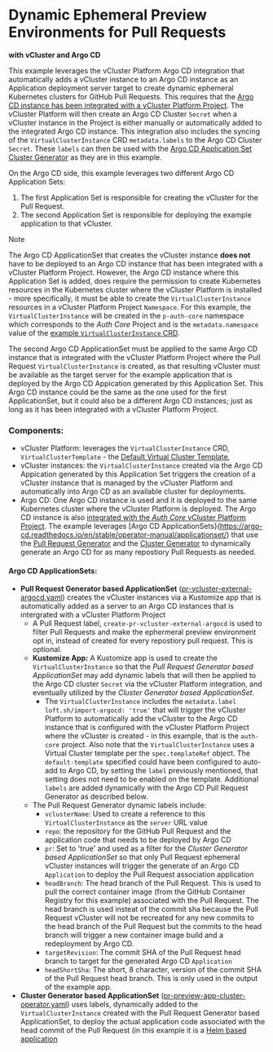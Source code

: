 # Dynamic Ephemeral Preview Environments for Pull Requests 

**with vCluster and Argo CD**

This example leverages the vCluster Platform Argo CD integration that automatically adds a vCluster instance to an Argo CD instance as an Application deployment server target to create dynamic ephemeral Kubernetes clusters for GitHub Pull Requests. This requires that the [Argo CD instance has been integrated with a vCluster Platform Project](https://www.vcluster.com/docs/platform/integrations/argocd#enable-argo-cd-integration-per-project). The vCluster Platform will then create an Argo CD Cluster `Secret` when a vCluster instance in the Project is either manually or automatically added to the integrated Argo CD instance. This integration also includes the syncing of the `VirtualClusterInstance` CRD `metadata.labels` to the Argo CD Cluster `Secret`. These `labels` can then be used with the [Argo CD Application Set Cluster Generator](https://argo-cd.readthedocs.io/en/stable/operator-manual/applicationset/Generators-Cluster/#pass-additional-key-value-pairs-via-values-field) as they are in this example.

On the Argo CD side, this example leverages two different Argo CD Application Sets: 
1. The first Application Set is responsible for creating the vCluster for the Pull Request.
2. The second Application Set is responsible for deploying the example application to that vCluster.

> [!NOTE]
> The Argo CD ApplicationSet that creates the vCluster instance **does not** have to be deployed to an Argo CD instance that has been integrated with a vCluster Platform Project. However, the Argo CD instance where this Application Set is added, does require the permission to create Kubernetes resources in the Kubernetes cluster where the vCluster Platform is installed - more specifically, it must be able to create the `VirtualClusterInstance` resources in a vCluster Platform Project `Namespace`. For this example, the `VirtualClusterInstance` will be created in the `p-auth-core` namespace which corresponds to the *Auth Core* Project and is the `metadata.namespace` value of the [example `VirtualClusterInstance` CRD](./kustomize/vcluster.yaml).
>
> The second Argo CD ApplicationSet must be applied to the same Argo CD instance that is integrated with the vCluster Platform Project where the Pull Request `VirtualClusterInstance` is created, as that resulting vCluster must be available as the target server for the example application that is deployed by the Argo CD Appication generated by this Application Set. This Argo CD instance could be the same as the one used for the first ApplicationSet, but it could also be a different Argo CD instances; just as long as it has been integrated with a vCluster Platform Project.

### Components:
- vCluster Platform: leverages the `VirtualClusterInstance` CRD, `VirtualClusterTemplate` - the [Default Virtual Cluster Template](../../virtual-cluster-templates/vcluster-templates.yaml#L30), 
- vCluster instances: the `VirtualClusterInstance` created via the Argo CD Appication generated by this Application Set triggers the creation of a vCluster instance that is managed by the vCluster Platform and automatically into Argo CD as an available cluster for deployments.
- Argo CD: One Argo CD instance is used and it is deployed to the same Kubernetes cluster where the vCluster Platform is deployed. The Argo CD instance is also [integrated with the *Auth Core* vCluster Platform Project](../../projects/projects.yaml#L120-L131). The example leverages [Argo CD ApplicationSets}(https://argo-cd.readthedocs.io/en/stable/operator-manual/applicationset/) that use the [Pull Request Generator](https://argo-cd.readthedocs.io/en/stable/operator-manual/applicationset/Generators-Pull-Request/) and the [Cluster Generator](https://argo-cd.readthedocs.io/en/stable/operator-manual/applicationset/Generators-Cluster/) to dynamically generate an Argo CD for as many repostiory Pull Requests as needed.
  
#### Argo CD ApplicationSets:
- **Pull Request Generator based ApplicationSet** ([pr-vcluster-external-argocd.yaml](./apps/pr-vcluster-external-argocd.yaml)) creates the vCluster instances via a Kustomize app that is automatically added as a server to an Argo CD instances that is intergrated with a vCluster Platform Project
  - A Pull Request label, `create-pr-vcluster-external-argocd` is used to filter Pull Requests and make the ephermeral preview environment opt in, instead of created for every repostiory pull request. This is optional.
  - **Kustomize App:** A Kustomize app is used to create the `VirtualClusterInstance` so that the *Pull Request Generator based ApplicationSet* may add dynamic labels that will then be applied to the Argo CD cluster `Secret` via the vCluster Platform integration, and eventually utilized by the *Cluster Generator based ApplicationSet*.
    - The `VirtualClusterInstance` includes the `metadata.label` `loft.sh/import-argocd: 'true'` that will trigger the vCluster Platform to automatically add the vCluster to the Argo CD instance that is configured with the vCluster Platform Project where the vCluster is created - in this example, that is the `auth-core` project. Also note that the `VirtualClusterInstance` uses a Virtual Cluster template per the `spec.templateRef` object. The `default-template` specified could have been configured to auto-add to Argo CD, by setting the `label` previously mentioned, that setting does not need to be enabled on the template. Additional `labels` are added dynamically with the Argo CD Pull Request Generator as described below.
  - The Pull Request Generator dynamic labels include:
    - `vclusterName`: Used to create a reference to this `VirtualClusterInstance` as the `server` URL value
    - `repo`: the repository for the GitHub Pull Request and the application code that needs to be deployed by Argo CD
    - `pr`: Set to 'true' and used as a filter for the *Cluster Generator based ApplicationSet* so that only Pull Request ephemeral vCluster instances will trigger the generate of an Argo CD `Application` to deploy the Pull Request association application
    - `headBranch`: The head branch of the Pull Request. This is used to pull the correct container image (from the GitHub Container Registry for this example) associated with the Pull Request. The head branch is used insteat of the commit sha because the Pull Request vCluster will not be recreated for any new commits to the head branch of the Pull Request but the commits to the head branch will trigger a new container image build and a redeployment by Argo CD.
    - `targetRevision`: The commit SHA of the Pull Request head branch to target for the generated Argo CD `Application`
    - `headShortSha`: The short, 8 character, version of the commit SHA of the Pull Request head branch. This is only used in the output of the example app.
- **Cluster Generator based ApplicationSet** ([pr-preview-app-cluster-operator.yaml](./apps/pr-preview-app-cluster-operator.yaml)) uses labels, dynamically added to the `VirtualClusterInstance` created with the Pull Request Generator based ApplicationSet, to deploy the actual application code associated with the head commit of the Pull Request (in this example it is a [Helm based application](../../../helm-chart/)

